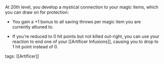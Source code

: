At 20th level, you develop a mystical connection to your magic items, which you can draw on for protection:

-   You gain a +1 bonus to all saving throws per magic item you are currently attuned to.

-   If you're reduced to 0 hit points but not killed out-right, you can use your reaction to end one of your [[Artificer Infusions]], causing you to drop to 1 hit point instead of 0.

tags: [[Artificer]]